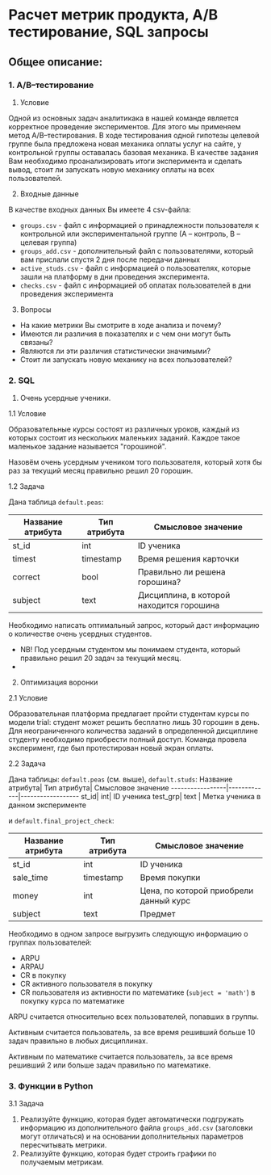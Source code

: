 # Расчет метрик продукта, А/В тестирование, SQL запросы

## Общее описание:
### 1. A/B–тестирование

1. Условие

Одной из основных задач аналитикака в нашей команде является корректное проведение экспериментов. Для этого мы применяем метод A/B–тестирования. В ходе тестирования одной гипотезы целевой группе была предложена новая механика оплаты услуг на сайте, у контрольной группы оставалась базовая механика. В качестве задания Вам необходимо проанализировать итоги эксперимента и сделать вывод, стоит ли запускать новую механику оплаты на всех пользователей.

2. Входные данные

В качестве входных данных Вы имеете 4 csv-файла:

 - `groups.csv` - файл с информацией о принадлежности пользователя к контрольной или экспериментальной группе (А – контроль, B – целевая группа) 
 - `groups_add.csv` - дополнительный файл с пользователями, который вам прислали спустя 2 дня после передачи данных
 - `active_studs.csv` - файл с информацией о пользователях, которые зашли на платформу в дни проведения эксперимента. 
 - `checks.csv` - файл с информацией об оплатах пользователей в дни проведения эксперимента
 
3. Вопросы

 - На какие метрики Вы смотрите в ходе анализа и почему?
 - Имеются ли различия в показателях и с чем они могут быть связаны?
 - Являются ли эти различия статистически значимыми?
 - Стоит ли запускать новую механику на всех пользователей?

### 2. SQL

1. Очень усердные ученики.

1.1 Условие

Образовательные курсы состоят из различных уроков, каждый из которых состоит из нескольких маленьких заданий. Каждое такое маленькое задание называется "горошиной".

Назовём очень усердным учеником того пользователя, который хотя бы раз за текущий месяц правильно решил 20 горошин.

1.2 Задача

Дана таблица `default.peas`:

Название атрибута|Тип атрибута|Смысловое значение
-----------------|-------------|------------------
st_id|int|ID ученика
timest|timestamp|Время решения карточки
correct|bool|Правильно ли решена горошина?
subject|text|Дисциплина, в которой находится горошина

Необходимо написать оптимальный запрос, который даст информацию о количестве очень усердных студентов.
- NB! Под усердным студентом мы понимаем студента, который правильно решил 20 задач за текущий месяц. 
- 
2. Оптимизация воронки

2.1 Условие

Образовательная платформа предлагает пройти студентам курсы по модели trial: студент может решить бесплатно лишь 30 горошин в день. Для неограниченного количества заданий в определенной дисциплине студенту необходимо приобрести полный доступ. Команда провела эксперимент, где был протестирован новый экран оплаты.

2.2 Задача

Дана таблицы: `default.peas` (см. выше), `default.studs`:
Название атрибута|  Тип атрибута|   Смысловое значение
-----------------|-------------|------------------
st_id|  int|     ID ученика
test_grp|   text    | Метка ученика в данном эксперименте

и `default.final_project_check`:

Название атрибута|  Тип атрибута|   Смысловое значение
-----------------|-------------|------------------
st_id   |int    |ID ученика
sale_time|  timestamp|  Время покупки
money|  int|    Цена, по которой приобрели данный курс
subject|    text | Предмет

Необходимо в одном запросе выгрузить следующую информацию о группах пользователей:

- ARPU 
- ARPAU 
- CR в покупку 
- СR активного пользователя в покупку 
- CR пользователя из активности по математике (`subject = 'math'`) в покупку курса по математике

ARPU считается относительно всех пользователей, попавших в группы.

Активным считается пользователь, за все время решивший больше 10 задач правильно в любых дисциплинах.

Активным по математике считается пользователь, за все время решивший 2 или больше задач правильно по математике.


### 3. Функции в Python
3.1 Задача

1. Реализуйте функцию, которая будет автоматически подгружать информацию из дополнительного файла `groups_add.csv` (заголовки могут отличаться) и на основании дополнительных параметров пересчитывать метрики.
2. Реализуйте функцию, которая будет строить графики по получаемым метрикам.
